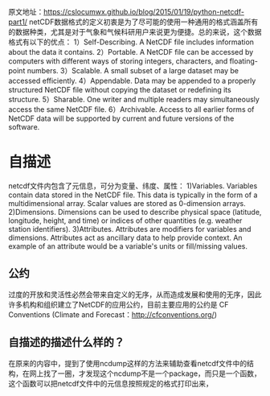 原文地址：https://cslocumwx.github.io/blog/2015/01/19/python-netcdf-part1/
netCDF数据格式的定义初衷是为了尽可能的使用一种通用的格式涵盖所有的数据种类，尤其是对于气象和气候科研用户来说更为便捷。总的来说，这个数据格式有以下的优点：
1）Self-Describing. A NetCDF file includes information about the data it contains.
2）Portable. A NetCDF file can be accessed by computers with different ways of storing integers, characters, and floating-point numbers.
3）Scalable. A small subset of a large dataset may be accessed efficiently.
4）Appendable. Data may be appended to a properly structured NetCDF file without copying the dataset or redefining its structure.
5）Sharable. One writer and multiple readers may simultaneously access the same NetCDF file.
6）Archivable. Access to all earlier forms of NetCDF data will be supported by current and future versions of the software.

# 自描述
netcdf文件内包含了元信息，可分为变量、纬度、属性：
1)Variables. Variables contain data stored in the NetCDF file. This data is typically in the form of a multidimensional array. Scalar values are stored as 0-dimension arrays.
2)Dimensions. Dimensions can be used to describe physical space (latitude, longitude, height, and time) or indices of other quantities (e.g. weather station identifiers).
3)Attributes. Attributes are modifiers for variables and dimensions. Attributes act as ancillary data to help provide context. An example of an attribute would be a variable's units or fill/missing values.
## 公约
过度的开放和灵活性必然会带来自定义的无序，从而造成发展和使用的无序，因此许多机构和组织建立了NetCDF的应用公约，目前主要应用的公约是 CF Conventions (Climate and Forecast：http://cfconventions.org/)

## 自描述的描述什么样的？
在原来的内容中，提到了使用ncdump这样的方法来辅助查看netcdf文件中的结构，在网上找了一圈，才发现这个ncdump不是一个package，而只是一个函数，这个函数可以把netcdf文件中的元信息按照规定的格式打印出来，